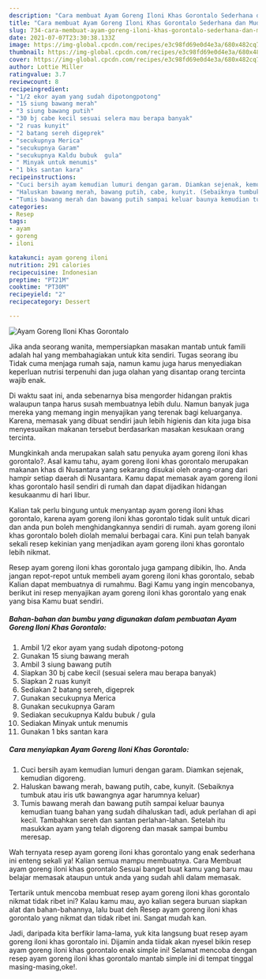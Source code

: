 ```yaml
---
description: "Cara membuat Ayam Goreng Iloni Khas Gorontalo Sederhana dan Mudah Dibuat"
title: "Cara membuat Ayam Goreng Iloni Khas Gorontalo Sederhana dan Mudah Dibuat"
slug: 734-cara-membuat-ayam-goreng-iloni-khas-gorontalo-sederhana-dan-mudah-dibuat
date: 2021-07-07T23:30:38.133Z
image: https://img-global.cpcdn.com/recipes/e3c98fd69e0d4e3a/680x482cq70/ayam-goreng-iloni-khas-gorontalo-foto-resep-utama.jpg
thumbnail: https://img-global.cpcdn.com/recipes/e3c98fd69e0d4e3a/680x482cq70/ayam-goreng-iloni-khas-gorontalo-foto-resep-utama.jpg
cover: https://img-global.cpcdn.com/recipes/e3c98fd69e0d4e3a/680x482cq70/ayam-goreng-iloni-khas-gorontalo-foto-resep-utama.jpg
author: Lottie Miller
ratingvalue: 3.7
reviewcount: 8
recipeingredient:
- "1/2 ekor ayam yang sudah dipotongpotong"
- "15 siung bawang merah"
- "3 siung bawang putih"
- "30 bj cabe kecil sesuai selera mau berapa banyak"
- "2 ruas kunyit"
- "2 batang sereh digeprek"
- "secukupnya Merica"
- "secukupnya Garam"
- "secukupnya Kaldu bubuk  gula"
- " Minyak untuk menumis"
- "1 bks santan kara"
recipeinstructions:
- "Cuci bersih ayam kemudian lumuri dengan garam. Diamkan sejenak, kemudian digoreng."
- "Haluskan bawang merah, bawang putih, cabe, kunyit. (Sebaiknya tumbuk atau iris utk bawangnya agar harumnya keluar)"
- "Tumis bawang merah dan bawang putih sampai keluar baunya kemudian tuang bahan yang sudah dihaluskan tadi, aduk perlahan di api kecil. Tambahkan sereh dan santan perlahan-lahan. Setelah itu masukkan ayam yang telah digoreng dan masak sampai bumbu meresap."
categories:
- Resep
tags:
- ayam
- goreng
- iloni

katakunci: ayam goreng iloni 
nutrition: 291 calories
recipecuisine: Indonesian
preptime: "PT21M"
cooktime: "PT30M"
recipeyield: "2"
recipecategory: Dessert

---
```



![Ayam Goreng Iloni Khas Gorontalo](https://img-global.cpcdn.com/recipes/e3c98fd69e0d4e3a/680x482cq70/ayam-goreng-iloni-khas-gorontalo-foto-resep-utama.jpg)

Jika anda seorang wanita, mempersiapkan masakan mantab untuk famili adalah hal yang membahagiakan untuk kita sendiri. Tugas seorang ibu Tidak cuma menjaga rumah saja, namun kamu juga harus menyediakan keperluan nutrisi terpenuhi dan juga olahan yang disantap orang tercinta wajib enak.

Di waktu  saat ini, anda sebenarnya bisa mengorder hidangan praktis walaupun tanpa harus susah membuatnya lebih dulu. Namun banyak juga mereka yang memang ingin menyajikan yang terenak bagi keluarganya. Karena, memasak yang dibuat sendiri jauh lebih higienis dan kita juga bisa menyesuaikan makanan tersebut berdasarkan masakan kesukaan orang tercinta. 



Mungkinkah anda merupakan salah satu penyuka ayam goreng iloni khas gorontalo?. Asal kamu tahu, ayam goreng iloni khas gorontalo merupakan makanan khas di Nusantara yang sekarang disukai oleh orang-orang dari hampir setiap daerah di Nusantara. Kamu dapat memasak ayam goreng iloni khas gorontalo hasil sendiri di rumah dan dapat dijadikan hidangan kesukaanmu di hari libur.

Kalian tak perlu bingung untuk menyantap ayam goreng iloni khas gorontalo, karena ayam goreng iloni khas gorontalo tidak sulit untuk dicari dan anda pun boleh menghidangkannya sendiri di rumah. ayam goreng iloni khas gorontalo boleh diolah memalui berbagai cara. Kini pun telah banyak sekali resep kekinian yang menjadikan ayam goreng iloni khas gorontalo lebih nikmat.

Resep ayam goreng iloni khas gorontalo juga gampang dibikin, lho. Anda jangan repot-repot untuk membeli ayam goreng iloni khas gorontalo, sebab Kalian dapat membuatnya di rumahmu. Bagi Kamu yang ingin mencobanya, berikut ini resep menyajikan ayam goreng iloni khas gorontalo yang enak yang bisa Kamu buat sendiri.

<!--inarticleads1-->

##### Bahan-bahan dan bumbu yang digunakan dalam pembuatan Ayam Goreng Iloni Khas Gorontalo:

1. Ambil 1/2 ekor ayam yang sudah dipotong-potong
1. Gunakan 15 siung bawang merah
1. Ambil 3 siung bawang putih
1. Siapkan 30 bj cabe kecil (sesuai selera mau berapa banyak)
1. Siapkan 2 ruas kunyit
1. Sediakan 2 batang sereh, digeprek
1. Gunakan secukupnya Merica
1. Gunakan secukupnya Garam
1. Sediakan secukupnya Kaldu bubuk / gula
1. Sediakan  Minyak untuk menumis
1. Gunakan 1 bks santan kara




<!--inarticleads2-->

##### Cara menyiapkan Ayam Goreng Iloni Khas Gorontalo:

1. Cuci bersih ayam kemudian lumuri dengan garam. Diamkan sejenak, kemudian digoreng.
1. Haluskan bawang merah, bawang putih, cabe, kunyit. (Sebaiknya tumbuk atau iris utk bawangnya agar harumnya keluar)
1. Tumis bawang merah dan bawang putih sampai keluar baunya kemudian tuang bahan yang sudah dihaluskan tadi, aduk perlahan di api kecil. Tambahkan sereh dan santan perlahan-lahan. Setelah itu masukkan ayam yang telah digoreng dan masak sampai bumbu meresap.




Wah ternyata resep ayam goreng iloni khas gorontalo yang enak sederhana ini enteng sekali ya! Kalian semua mampu membuatnya. Cara Membuat ayam goreng iloni khas gorontalo Sesuai banget buat kamu yang baru mau belajar memasak ataupun untuk anda yang sudah ahli dalam memasak.

Tertarik untuk mencoba membuat resep ayam goreng iloni khas gorontalo nikmat tidak ribet ini? Kalau kamu mau, ayo kalian segera buruan siapkan alat dan bahan-bahannya, lalu buat deh Resep ayam goreng iloni khas gorontalo yang nikmat dan tidak ribet ini. Sangat mudah kan. 

Jadi, daripada kita berfikir lama-lama, yuk kita langsung buat resep ayam goreng iloni khas gorontalo ini. Dijamin anda tiidak akan nyesel bikin resep ayam goreng iloni khas gorontalo enak simple ini! Selamat mencoba dengan resep ayam goreng iloni khas gorontalo mantab simple ini di tempat tinggal masing-masing,oke!.

